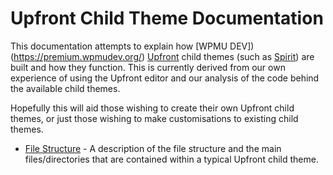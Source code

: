 # Upfront Child Theme Documentation

This documentation attempts to explain how [WPMU DEV])(https://premium.wpmudev.org/) [Upfront](https://premium.wpmudev.org/blog/introducing-upfront/) child themes (such as [Spirit](https://premium.wpmudev.org/project/spirit/)) are built and how they function. This is currently derived from our own experience of using the Upfront editor and our analysis of the code behind the available child themes.

Hopefully this will aid those wishing to create their own Upfront child themes, or just those wishing to make customisations to existing child themes.

* [File Structure](file-structure.md) - A description of the file structure and the main files/directories that are contained within a typical Upfront child theme.
